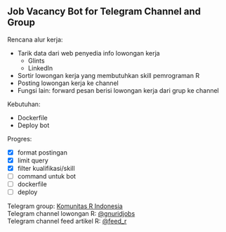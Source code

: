 ## Job Vacancy Bot for Telegram Channel and Group

Rencana alur kerja:

-   Tarik data dari web penyedia info lowongan kerja
    -   Glints
    -   LinkedIn
-   Sortir lowongan kerja yang membutuhkan skill pemrograman R
-   Posting lowongan kerja ke channel
-   Fungsi lain: forward pesan berisi lowongan kerja dari grup ke channel

Kebutuhan:

-   Dockerfile
-   Deploy bot

Progres:

-   [x] format postingan
-   [x] limit query
-   [x] filter kualifikasi/skill
-   [ ] command untuk bot
-   [ ] dockerfile
-   [ ] deploy

Telegram group: [Komunitas R Indonesia](https://t.me/GNURIndonesia)  
Telegram channel lowongan R: [\@gnuridjobs](https://t.me/gnuridjobs)   
Telegram channel feed artikel R: [\@feed_r](https://t.me/feed_r)
